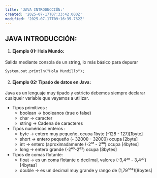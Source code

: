 ```yaml
---
title: 'JAVA INTRODUCCIÓN:'
created: '2025-07-17T07:33:42.000Z'
modified: '2025-07-17T09:16:35.762Z'
---
```


## JAVA INTRODUCCIÓN:


1. #### Ejemplo 01: Hola Mundo:
Salida mediante consola de un string, lo más básico para depurar

`System.out.println("Hola Mundillo");`

2. #### Ejemplo 02: Tipado de datos en Java:
Java es un lenguaje muy tipado y estricto debemos siempre declarar cualqueir variable que vayamos a utilizar.
- Tipos primitivos :
  - boolean → booleanos (true o false)
  - char → caracter
  - string → Cadena de caracteres
- Tipos numéricos enteros :
  - byte → entero muy pequeño, ocuoa 1byte (-128 - 127)[1byte]
  - short → entero pequeño (- 32000 - 32000) ocupa [2byte]
  - int → entero (aproximadamente (-2³¹ - 2³⁰) ocupa [4bytes]
  - long → entero grande (-2⁶³-2⁶²) ocupa [8bytes]
- Tipos de comas flotante:
  - float → es un coma flotante o decilmal, valores (-3,4³⁸ - 3,4³⁷)[4bytes]
  - double → es un decimal muy grande y rango de (1,79³⁰⁸)[8bytes]

